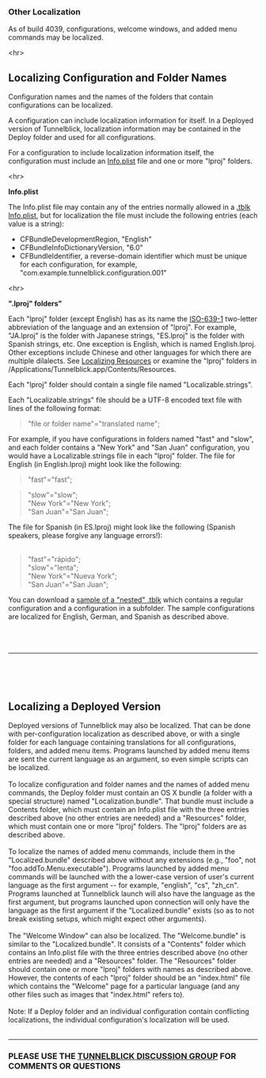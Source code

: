### Other Localization ###

As of build 4039, configurations, welcome windows, and added menu commands may be localized.





&lt;hr&gt;



## Localizing Configuration and Folder Names ##

Configuration names and the names of the folders that contain configurations can be localized.

A configuration can include localization information for itself. In a Deployed version of Tunnelblick,  localization information may be contained in the Deploy folder and used for all configurations.

For a configuration to include localization information itself, the configuration must include an [Info.plist](cPkgs#Info.plist.md) file and one or more "lproj" folders.



&lt;hr&gt;


**Info.plist**

The Info.plist file may contain any of the entries normally allowed in a [.tblk Info.plist](cPkgs#Info.plist.md), but for localization the file must include the following entries (each value is a string):
  * CFBundleDevelopmentRegion, "English"
  * CFBundleInfoDictionaryVersion, "6.0"
  * CFBundleIdentifier, a reverse-domain identifier which must be unique for each configuration, for example, "com.example.tunnelblick.configuration.001"



&lt;hr&gt;


**".lproj" folders"**

Each "lproj" folder (except English) has as its name the [ISO-639-1](http://www.loc.gov/standards/iso639-2/php/code_list.php) two-letter abbreviation of the language and an extension of "lproj". For example, "JA.lproj" is the folder with Japanese strings, "ES.lproj" is the folder with Spanish strings, etc. One exception is English, which is named English.lproj. Other exceptions include Chinese and other languages for which there are multiple dilalects. See [Localizing Resources](http://commons.oreilly.com/wiki/index.php/Learning_Cocoa_with_Objective-C/Miscellaneous_Topics/Localization#Localizing_Resources) or examine the "lproj" folders in /Applications/Tunnelblick.app/Contents/Resources.

Each "lproj" folder should contain a single file named "Localizable.strings".

Each "Localizable.strings" file should be a UTF-8 encoded text file with lines of the following format:

> "file or folder name"="translated name";

For example, if you have configurations in folders named "fast" and "slow", and each folder contains a "New York" and "San Juan" configuration, you would have a Localizable.strings file in each "lproj" folder. The file for English (in English.lproj) might look like the following:

> "fast"="fast";<br>
<blockquote>"slow"="slow";<br>
"New York"="New York";<br>
"San Juan"="San Juan";<br></blockquote>

The file for Spanish (in ES.lproj) might look like the following (Spanish speakers, please forgive any language errors!):<br>
<br>
<blockquote>"fast"="rápido";<br>
"slow"="lenta";<br>
"New York"="Nueva York";<br>
"San Juan"="San Juan";<br></blockquote>

You can download a <a href='http://sourceforge.net/projects/tunnelblick/files/All%20files/Misc/LocalizationWithSubfolderExample.tblk.zip/download'>sample of a "nested" .tblk</a> which contains a regular configuration and a configuration in a subfolder. The sample configurations are localized for English, German, and Spanish as described above.<br>
<br>
<br>
<br>
<hr><br>
<br>
<br>
<h2>Localizing a Deployed Version</h2>

Deployed versions of Tunnelblick may also be localized. That can be done with per-configuration localization as described above, or with a single folder for each language containing translations for all configurations, folders, and added menu items. Programs launched by added menu items are sent the current language as an argument, so even simple scripts can be localized.<br>
<br>
To localize configuration and folder names and the names of added menu commands, the Deploy folder must contain an OS X bundle (a folder with a special structure) named "Localization.bundle". That bundle must include a Contents folder, which must contain an Info.plist file with the three entries described above (no other entries are needed) and a "Resources" folder, which must contain one or more "lproj" folders. The "lproj" folders are as described above.<br>
<br>
To localize the names of added menu commands, include them in the "Localized.bundle" described above without any extensions (e.g., "foo", not "foo.addTo.Menu.executable"). Programs launched by added menu commands will be launched with the a lower-case version of user's current language as the first argument -- for example, "english", "cs", "zh_cn". Programs launched at Tunnelblick launch will also have the language as the first argument, but programs launched upon connection will only have the language as the first argument if the "Localized.bundle" exists (so as to not break existing setups, which might expect other arguments).<br>
<br>
The "Welcome Window" can also be localized. The "Welcome.bundle" is similar to the "Localized.bundle". It consists of a "Contents" folder which contains an Info.plist file with the three entries described above (no other entries are needed) and a "Resources" folder. The "Resources" folder should contain one or more "lproj" folders with names as described above. However, the contents of each "lproj" folder should be an "index.html" file which contains the "Welcome" page for a particular language (and any other files such as images that "index.html" refers to).<br>
<br>
Note: If a Deploy folder and an individual configuration contain conflicting localizations, the individual configuration's localization will be used.<br>
<br>
<hr />

<h3>PLEASE USE THE <a href='https://groups.google.com/forum/#!forum/tunnelblick-discuss'>TUNNELBLICK DISCUSSION GROUP</a> FOR COMMENTS OR QUESTIONS